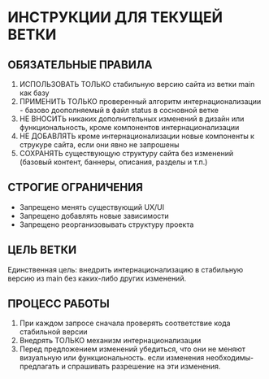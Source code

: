 # ИНСТРУКЦИИ ДЛЯ ТЕКУЩЕЙ ВЕТКИ

## ОБЯЗАТЕЛЬНЫЕ ПРАВИЛА
1. ИСПОЛЬЗОВАТЬ ТОЛЬКО стабильную версию сайта из ветки main как базу
2. ПРИМЕНИТЬ ТОЛЬКО проверенный алгоритм интернационализации - базово доополняемый в файл status в сосновной ветке
3. НЕ ВНОСИТЬ никаких дополнительных изменений в дизайн или функциональность, кроме компонентов интернационализации
4. НЕ ДОБАВЛЯТЬ кроме интернационализации новые компоненты к струкуре сайта, если они явно не запрошены
5. СОХРАНЯТЬ существующую структуру сайта без изменений (базовый контент, баннеры, описания, разделы и т.п.)

## СТРОГИЕ ОГРАНИЧЕНИЯ
- Запрещено менять существующий UX/UI
- Запрещено добавлять новые зависимости
- Запрещено реорганизовывать структуру проекта

## ЦЕЛЬ ВЕТКИ
Единственная цель: внедрить интернационализацию в стабильную версию из main без каких-либо других изменений.

## ПРОЦЕСС РАБОТЫ
1. При каждом запросе сначала проверять соответствие кода стабильной версии
2. Внедрять ТОЛЬКО механизм интернационализации
3. Перед предложением изменений убедиться, что они не меняют визуальную или функциональность. если изменения необходимы- предлагать и спрашивать разрешение на эти изменения. 
